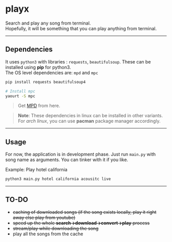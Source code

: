 # playx  

Search and play any song from terminal.  
Hopefully, it will be something that you can play anything from terminal.

---------

## Dependencies
It uses `python3` with libraries : `requests`, `beautifulsoup`. These can be installed using **pip** for python3.  
The OS level dependencies are: `mpd` and `mpc`

```sh
pip install requests beautifulsoup4
```

```sh
# Install mpc
yaourt -S mpc
```

> Get <a href = https://github.com/MusicPlayerDaemon/MPD>MPD</a> from here.

> **Note**: These dependencies in linux can be installed in other variants.  
> For *arch linux*, you can use **pacman** package manager accordingly.

------------

## Usage
For now, the application is in development phase. Just run `main.py` with song name as arguments. You can tinker with it if you like.  

Example:
Play hotel california

```bash
python3 main.py hotel california acousitc live
```

------------

## TO-DO
- ~~caching of downloaded songs (if the song exists locally, play it right away else play from youtube)~~
- ~~speed up the whole **search->download->convert->play** process~~
- ~~stream/play while downloading the song~~
- play all the songs from the cache
